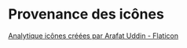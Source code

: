 # Provenance des icônes
[Analytique icônes créées par Arafat Uddin - Flaticon](https://www.flaticon.com/fr/icones-gratuites/analytique)